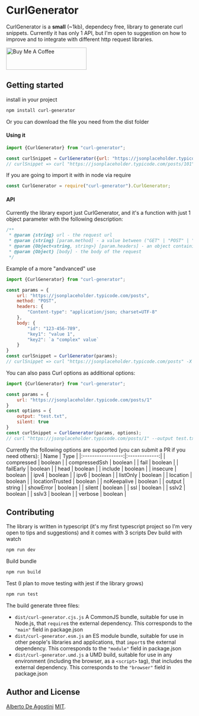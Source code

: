 # CurlGenerator

CurlGenerator is a **small** (~1kb), dependecy free, library to generate curl snippets.
Currently it has only 1 API, but I'm open to suggestion on how to improve and to integrate with different http request libraries.

<a href="https://www.buymeacoffee.com/albertodeago" target="_blank"><img src="https://cdn.buymeacoffee.com/buttons/v2/default-yellow.png" alt="Buy Me A Coffee" style="height: 60px !important;width: 217px !important;" ></a>

## Getting started

install in your project
```bash
npm install curl-generator
```

Or you can download the file you need from the dist folder

#### Using it
```js
import {CurlGenerator} from "curl-generator";

const curlSnippet = CurlGenerator({url: "https://jsonplaceholder.typicode.com/posts/1"}); 
// curlSnippet => curl "https://jsonplaceholder.typicode.com/posts/101"
```

If you are going to import it with in node via require
```js
const CurlGenerator = require("curl-generator").CurlGenerator;
```

#### API

Currently the library export just CurlGenerator, and it's a function with just 1 object parameter with the following description:
```js
/**
 * @param {string} url - the request url
 * @param {string} [param.method] - a value between ("GET" | "POST" | "PUT" | "PATCH" | "DELETE") it's case insensitive
 * @param {Object<string, string>} [param.headers] - an object containing the headers of the request
 * @param {Object} [body] - the body of the request
 */
```

Example of a more "andvanced" use
```js
import {CurlGenerator} from "curl-generator";

const params = {
    url: "https://jsonplaceholder.typicode.com/posts",
    method: "POST",
    headers: {
        "Content-type": "application/json; charset=UTF-8"
    },
    body: {
        "id": "123-456-789",
        "key1": "value 1",
        "key2": `a "complex" value`
    }
}
const curlSnippet = CurlGenerator(params); 
// curlSnippet => curl "https://jsonplaceholder.typicode.com/posts" -X POST -H "Content-type: application/json; charset=UTF-8" -d "{\"id\":\"123-456-789\",\"key1\":\"value 1\",\"key2\":\"a \\\"complex\\\" value\"}"
```

You can also pass Curl options as additional options:
```js
import {CurlGenerator} from "curl-generator";

const params = {
    url: "https://jsonplaceholder.typicode.com/posts/1"
}
const options = {
    output: "test.txt",
    silent: true
}
const curlSnippet = CurlGenerator(params, options); 
// curl "https://jsonplaceholder.typicode.com/posts/1" --output test.txt --silent
```
Currently the following options are supported (you can submit a PR if you need others):
| Name              |      Type     |
|:-----------------:|:-------------:|
| compressed        | boolean       |
| compressedSsh     | boolean       |
| fail              | boolean       |
| failEarly         | boolean       |
| head              | boolean       |
| include           | boolean       |
| insecure          | boolean       |
| ipv4              | boolean       |
| ipv6              | boolean       |
| listOnly          | boolean       |
| location          | boolean       |
| locationTrusted   | boolean       |
| noKeepalive       | boolean       |
| output            | string        |
| showError         | boolean       |
| silent            | boolean       |
| ssl               | boolean       |
| sslv2             | boolean       |
| sslv3             | boolean       |
| verbose           | boolean       |

## Contributing

The library is written in typescript (it's my first typescript project so I'm very open to tips and suggestions) and it comes with 3 scripts
Dev build with watch
```bash
npm run dev
```
Build bundle
```bash
npm run build
```
Test (I plan to move testing with jest if the library grows)
```bash
npm run test
```

The build generate three files:
* `dist/curl-generator.cjs.js`
    A CommonJS bundle, suitable for use in Node.js, that `require`s the external dependency. This corresponds to the `"main"` field in package.json
* `dist/curl-generator.esm.js`
    an ES module bundle, suitable for use in other people's libraries and applications, that `import`s the external dependency. This corresponds to the `"module"` field in package.json
* `dist/curl-generator.umd.js`
    a UMD build, suitable for use in any environment (including the browser, as a `<script>` tag), that includes the external dependency. This corresponds to the `"browser"` field in package.json

## Author and License

[Alberto De Agostini](https://twitter.com/albertodeago88)
[MIT](LICENSE).
